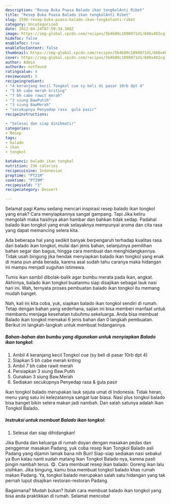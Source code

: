 ```yaml
---
description: "Resep Buka Puasa Balado ikan tongkolAnti Ribet"
title: "Resep Buka Puasa Balado ikan tongkolAnti Ribet"
slug: 2596-resep-buka-puasa-balado-ikan-tongkolanti-ribet
category: Uncategorized
date: 2022-04-24T07:59:34.388Z
image: https://img-global.cpcdn.com/recipes/5b4b80c1890071d1/680x482cq70/balado-ikan-tongkol-foto-resep-utama.jpg
hideToc: false
enableToc: true
enableTocContent: false
thumbnail: https://img-global.cpcdn.com/recipes/5b4b80c1890071d1/680x482cq70/balado-ikan-tongkol-foto-resep-utama.jpg
cover: https://img-global.cpcdn.com/recipes/5b4b80c1890071d1/680x482cq70/balado-ikan-tongkol-foto-resep-utama.jpg
author: Admin
authorAv: notfound
ratingvalue: 4
reviewcount: 5
recipeingredient:
- "4 keranjang kecil Tongkol cue sy beli di pasar 10rb dpt 4"
- "5 bh cabe merah kriting"
- "7 bh cabe rawit merah"
- "3 siung BawPutih"
- "3 siung BawMerah"
- "secukupnya Penyedap rasa  gula pasir"
recipeinstructions:

- "Selesai dan siap dinikmati!"
categories:
- Resep
tags:
- balado
- ikan
- tongkol

katakunci: balado ikan tongkol 
nutrition: 236 calories
recipecuisine: Indonesian
preptime: "PT21M"
cooktime: "PT39M"
recipeyield: "3"
recipecategory: Dessert

---
```



Selamat pagi Kamu sedang mencari inspirasi resep balado ikan tongkol yang enak? Cara menyiapkannya sangat gampang. Tapi Jika keliru mengolah maka hasilnya akan hambar dan bahkan tidak sedap. Padahal balado ikan tongkol yang enak selayaknya mempunyai aroma dan cita rasa yang dapat memancing selera kita.


Ada beberapa hal yang sedikit banyak berpengaruh terhadap kualitas rasa dari balado ikan tongkol, mulai dari jenis bahan, selanjutnya pemilihan bahan segar dan bagus, hingga cara membuat dan menghidangkannya. Tidak usah bingung jika hendak menyiapkan balado ikan tongkol yang enak di mana pun anda berada, karena asal sudah tahu caranya maka hidangan ini mampu menjadi suguhan istimewa.

Tumis ikan sambil dibolak-balik agar bumbu merata pada ikan, angkat. Akhirnya, balado ikan tongkol buatanmu siap disajikan sebagai lauk nasi hari ini. Wah, ternyata proses pembuatan balado ikan tongkol itu memang mudah banget.


Nah, kali ini kita coba, yuk, siapkan balado ikan tongkol sendiri di rumah. Tetap dengan bahan yang sederhana, sajian ini bisa memberi manfaat untuk membantu menjaga kesehatan tubuhmu sekeluarga. Anda bisa membuat Balado ikan tongkol memakai 6 jenis bahan dan 0 langkah pembuatan. Berikut ini langkah-langkah untuk membuat hidangannya.

<!--inarticleads1-->

##### Bahan-bahan dan bumbu yang digunakan untuk menyiapkan Balado ikan tongkol:

1. Ambil 4 keranjang kecil Tongkol cue (sy beli di pasar 10rb dpt 4)
1. Siapkan 5 bh cabe merah kriting
1. Ambil 7 bh cabe rawit merah
1. Persiapkan 3 siung Baw.Putih
1. Gunakan 3 siung Baw.Merah
1. Sediakan secukupnya Penyedap rasa &amp; gula pasir


Ikan tongkol balado merupakan lauk sejuta umat di Indonesia. Tidak heran, menu yang satu ini kelezatannya sangat luar biasa. Nasi plus tongkol balado bisa banget bikin selera makan jadi nambah. Dan salah satunya adalah Ikan Tongkol Balado. 

<!--inarticleads2-->

##### Instruksi untuk membuat Balado ikan tongkol:


1. Selesai dan siap dihidangkan!

Jika Bunda dan keluarga di rumah doyan dengan masakan pedas dan penggemar masakan Padang, yuk coba resep Ikan Tongkol Balado asli Padang yang dijamin lamak bana nih Bun! Siap-siap sediakan nasi sebakul ya Bun kalau nanti sudah matang Ikan Tongkol Balado nya, karena pasti pingin nambah terus. 😋. Cara membuat resep ikan balado: Goreng ikan lalu sisihkan. Jika bingung, kamu bisa membuat tongkol balado khas rumah makan Padang. Ya, tongkol balado merupakan salah satu hidangan yang tak pernah luput disajikan restoran-restoran Padang. 

Bagaimana? Mudah bukan? Itulah cara membuat balado ikan tongkol yang bisa anda praktikkan di rumah. Selamat mencoba!
